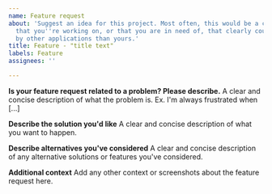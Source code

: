 ```yaml
---
name: Feature request
about: 'Suggest an idea for this project. Most often, this would be a component
  that you''re working on, or that you are in need of, that clearly could be of use
  by other applications than yours.'
title: Feature - "title text"
labels: Feature
assignees: ''

---
```


**Is your feature request related to a problem? Please describe.**
A clear and concise description of what the problem is. Ex. I'm always frustrated when [...]

**Describe the solution you'd like**
A clear and concise description of what you want to happen.

**Describe alternatives you've considered**
A clear and concise description of any alternative solutions or features you've considered.

**Additional context**
Add any other context or screenshots about the feature request here.
